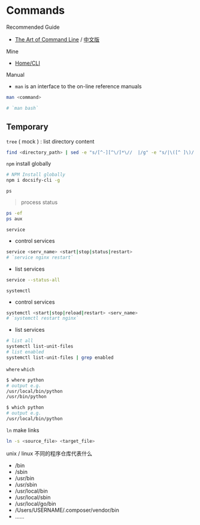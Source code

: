 # Commands

Recommended Guide

- [The Art of Command Line](https://github.com/jlevy/the-art-of-command-line/blob/master/README.md) / [中文版](https://github.com/jlevy/the-art-of-command-line/blob/master/README-zh.md)

Mine

- [Home/CLI](README.md#cli)

Manual

- `man` is an interface to the on-line reference manuals

```bash
man <command>

# `man bash`
```

## Temporary

`tree` ( mock ) : list directory content

```bash
find <directory_path> | sed -e "s/[^-][^\/]*\//  |/g" -e "s/|\([^ ]\)/|── \1/"
```

`npm` install globally

```bash
# NPM Install globally
npm i docsify-cli -g
```

`ps`

> process status

```bash
ps -ef
ps aux
```

`service`

- control services

```bash
service <serv_name> <start|stop|status|restart>
# `service nginx restart`
```

- list services

```bash
service --status-all
```

`systemctl`

- control services

```bash
systemctl <start|stop|reload|restart> <serv_name>
# `systemctl restart nginx`
```

- list services

```bash
# list all
systemctl list-unit-files
# list enabled
systemctl list-unit-files | grep enabled
```

`where` `which`

```bash
$ where python
# output e.g.
/usr/local/bin/python
/usr/bin/python
```

```bash
$ which python
# output e.g.
/usr/local/bin/python
```

`ln` make links

```bash
ln -s <source_file> <target_file>
```

unix / linux 不同的程序仓库代表什么

- /bin
- /sbin
- /usr/bin
- /usr/sbin
- /usr/local/bin
- /usr/local/sbin
- /usr/local/go/bin
- /Users/USERNAME/.composer/vendor/bin
- ……
